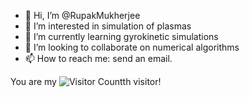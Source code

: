 - 👋 Hi, I’m @RupakMukherjee
- 👀 I’m interested in simulation of plasmas
- 🌱 I’m currently learning gyrokinetic simulations
- 💞️ I’m looking to collaborate on numerical algorithms
- 📫 How to reach me: send an email.

You are my ![Visitor Count](https://profile-counter.glitch.me/RupakMukherjee/count.svg)th visitor!

<!---
RupakMukherjee/RupakMukherjee is a ✨ special ✨ repository because its `README.md` (this file) appears on your GitHub profile.
You can click the Preview link to take a look at your changes.
--->
